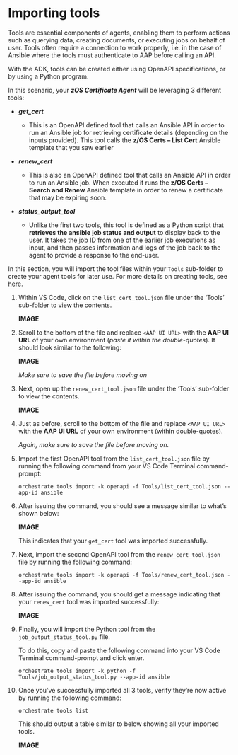 # Importing tools 

Tools are essential components of agents, enabling them to perform actions such as querying data, creating documents, or executing jobs on behalf of user. Tools often require a connection to work properly, i.e. in the case of Ansible where the tools must authenticate to AAP before calling an API.

With the ADK, tools can be created either using OpenAPI specifications, or by using a Python program.

In this scenario, your ***zOS Certificate Agent*** will be leveraging 3 different tools:
- ***get_cert***
    - This is an OpenAPI defined tool that calls an Ansible API in order to run an Ansible job for retrieving certificate details (depending on the inputs provided). This tool calls the **z/OS Certs – List Cert** Ansible template that you saw earlier

- ***renew_cert***
    - This is also an OpenAPI defined tool that calls an Ansible API in order to run an Ansible job. When executed it runs the **z/OS Certs – Search and Renew** Ansible template in order to renew a certificate that may be expiring soon.

- ***status_output_tool***
    - Unlike the first two tools, this tool is defined as a Python script that **retrieves the ansible job status and output** to display back to the user. It takes the job ID from one of the earlier job executions as input, and then passes information and logs of the job back to the agent to provide a response to the end-user.

In this section, you will import the tool files within your `Tools` sub-folder to create your agent tools for later use. For more details on creating tools, see <a href="https://developer.watson-orchestrate.ibm.com/tools/overview" target="_blank">here</a>.

1. Within VS Code, click on the `list_cert_tool.json` file under the ‘Tools’ sub-folder to view the contents.
   
    **IMAGE**

2. Scroll to the bottom of the file and replace `<AAP UI URL>` with the **AAP UI URL** of your own environment (*paste it within the double-quotes*). It should look similar to the following:
   
    **IMAGE**

    *Make sure to save the file before moving on*

3. Next, open up the `renew_cert_tool.json` file under the ‘Tools’ sub-folder to view the contents.
   
   **IMAGE**

4. Just as before, scroll to the bottom of the file and replace `<AAP UI URL>` with the **AAP UI URL** of your own environment (within double-quotes).
   
    *Again, make sure to save the file before moving on.*

5. Import the first OpenAPI tool from the `list_cert_tool.json` file by running the following command from your VS Code Terminal command-prompt:
   
    ```
    orchestrate tools import -k openapi -f Tools/list_cert_tool.json --app-id ansible
    ```

6. After issuing the command, you should see a message similar to what’s shown below:
   
    **IMAGE**

    This indicates that your `get_cert` tool was imported successfully.

7. Next, import the second OpenAPI tool from the `renew_cert_tool.json` file by running the following
command:

    ```
    orchestrate tools import -k openapi -f Tools/renew_cert_tool.json --app-id ansible
    ```

8. After issuing the command, you should get a message indicating that your `renew_cert` tool was imported successfully:
   
    **IMAGE**

9. Finally, you will import the Python tool from the `job_output_status_tool.py` file. 
    
    To do this, copy and paste the following command into your VS Code Terminal command-prompt and click enter.

    ```
    orchestrate tools import -k python -f Tools/job_output_status_tool.py --app-id ansible
    ```

10. Once you’ve successfully imported all 3 tools, verify they’re now active by running the following command:
    
    ```
    orchestrate tools list
    ```

    This should output a table similar to below showing all your imported tools.

    **IMAGE**
